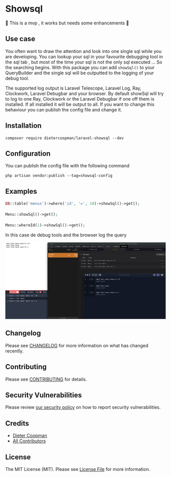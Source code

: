 # Showsql

🚧 This is a mvp , it works but needs some enhancements 🚧

## Use case

You often want to draw the attention and look into one single sql while you are developing.  You can lookup your sql in your favourite debugging
tool in the sql tab , but most of the time your sql is not the only sql executed ... So the searching begins.  With this package you can
add `showSql()` to your QueryBuilder and the single sql will be outputted to the logging of your debug tool.

The supported log output is Laravel Telescope, Laravel Log, Ray, Clockwork, Laravel Debugbar and your browser.  By default showSql will try to
log to one Ray, Clockwork or the Laravel Debugbar if one off them is installed.  If all installed it will be output to all.
If you want to change this behaviour you can publish the config file and change it.

## Installation 

```shell
composer require dietercoopman/laravel-showsql --dev
```

## Configuration

You can publish the config file with the following command

```shell
php artisan vendor:publish --tag=showsql-config 
```

## Examples 

```php 
DB::table('menus')->where('id', '=', 10)->showSql()->get();

Menu::showSql()->get();

Menu::whereId(1)->showSql()->get();
```

In this case de debug tools and the browser log the query

![showsql example](example.png)

## Changelog

Please see [CHANGELOG](CHANGELOG.md) for more information on what has changed recently.

## Contributing

Please see [CONTRIBUTING](.github/CONTRIBUTING.md) for details.

## Security Vulnerabilities

Please review [our security policy](../../security/policy) on how to report security vulnerabilities.

## Credits

- [Dieter Coopman](https://github.com/dietercoopman)
- [All Contributors](../../contributors)

## License

The MIT License (MIT). Please see [License File](LICENSE.md) for more information.
